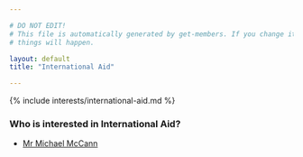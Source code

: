 ```yaml
---

# DO NOT EDIT!
# This file is automatically generated by get-members. If you change it, bad
# things will happen.

layout: default
title: "International Aid"

---
```


{% include interests/international-aid.md %}

### Who is interested in International Aid?


* [Mr Michael McCann](/members/mr-michael-mccann.html)
